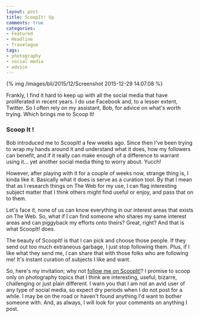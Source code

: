```yaml
---
layout: post
title: ScoopIt! Up
comments: true
categories:
- Featured
- Headline
- Travelogue
tags:
- photography
- social media
- advice
---
```


{% img /images/bli/2015/12/Screenshot 2015-12-29 14.07.08 %}

Frankly, I find it hard to keep up with all the social media that have proliferated in recent years. I do use Facebook and, to a lesser extent, Twitter. So I often rely on my assistant, Bob, for advice on what's worth trying. Which brings me to Scoop It! 

<!--more-->

### Scoop It ! 

Bob introduced me to ScoopIt! a few weeks ago. Since then I've been trying to wrap my hands around it and understand what it does, how my followers can benefit, and if it really can make enough of a difference to warrant using it... yet another social media thing to worry about. Yucch!

However, after playing with it for a couple of weeks now, strange thing is, I kinda like it. Basically what it does is serve as a curation tool. By that I mean that as I research things on The Web for my use, I can flag interesting subject matter that I think others might find useful or enjoy, and pass that on to them. 

Let's face it, none of us can know everything in our interest areas that exists on The Web. So, what if I can find someone who shares my same interest areas and can piggyback my efforts onto theirs? Great, right? And that is what ScoopIt! does. 

The beauty of ScoopIt! is that I can pick and choose those people. If they send out too much extraneous garbage, I just stop following them. Plus, if I like what they send me, I can share that with those folks who are following me! It's instant curation of subjects I like and want. 

So, here's my invitation; why not [follow me on ScoopIt!](http://www.scoop.it/t/landscape-travel-photography)? I promise to scoop only on photography topics that I think are interesting, useful, bizarre, challenging or just plain different. I warn you that I am not an avid user of any type of social media, so expect dry periods when I do not post for a while. I may be on the road or haven't found anything I'd want to bother someone with. And, as always, I will look for your comments on anything I post. 




